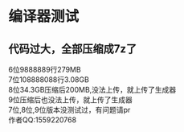 # 编译器测试
代码过大，全部压缩成7z了
--------------------
6位9888889行279MB
</br>
7位108888088行3.08GB
</br>
8位34.3GB压缩后200MB,没法上传，就上传了生成器
</br>
9位压缩后也没法上传，就上传了生成器
</br>
7位,8位,9位版本没测试过，有问题请pr
</br>
作者QQ:1559220768
